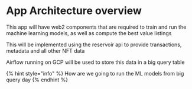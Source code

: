 # App Architecture overview

This app will have web2 components that are required to train and run the machine learning models, as well as compute the best value listings

This will be implemented using the reservoir api to provide transactions, metadata and all other NFT data

Airflow running on GCP will be used to store this data in a big query table

{% hint style="info" %}
How are we going to run the ML models from big query day
{% endhint %}
